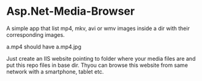 # Asp.Net-Media-Browser
A simple app that list mp4, mkv, avi or wmv images inside a dir with their corresponding images.

a.mp4 should have a.mp4.jpg

Just create an IIS website pointing to folder where your media files are and put this repo files in base dir. Thyou can browse this website from same network with a smartphone, tablet etc.
